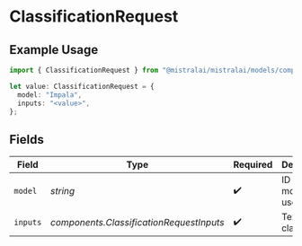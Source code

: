 # ClassificationRequest

## Example Usage

```typescript
import { ClassificationRequest } from "@mistralai/mistralai/models/components";

let value: ClassificationRequest = {
  model: "Impala",
  inputs: "<value>",
};
```

## Fields

| Field                                    | Type                                     | Required                                 | Description                              |
| ---------------------------------------- | ---------------------------------------- | ---------------------------------------- | ---------------------------------------- |
| `model`                                  | *string*                                 | :heavy_check_mark:                       | ID of the model to use.                  |
| `inputs`                                 | *components.ClassificationRequestInputs* | :heavy_check_mark:                       | Text to classify.                        |